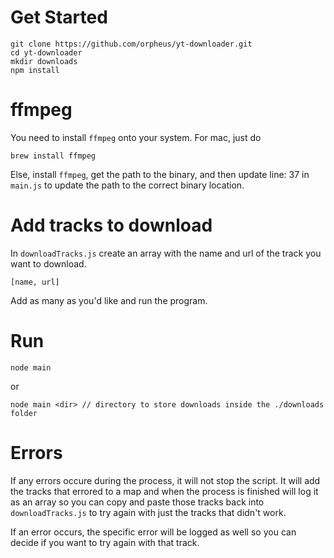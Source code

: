 # Get Started

```
git clone https://github.com/orpheus/yt-downloader.git
cd yt-downloader
mkdir downloads
npm install
```
# ffmpeg

You need to install `ffmpeg` onto your system. For mac, just do 

`brew install ffmpeg`

Else, install `ffmpeg`, get the path to the binary, and then update
line: 37 in `main.js` to update the path to the correct binary location.

# Add tracks to download

In `downloadTracks.js` create an array with the name and url of the track you want to download.

`[name, url]`

Add as many as you'd like and run the program.

# Run

`node main`

or 

`node main <dir> // directory to store downloads inside the ./downloads
folder`

# Errors

If any errors occure during the process, it will not stop the script. It will add the tracks that errored to a map and when the process is finished will log it as an array so you can copy and paste those tracks back into `downloadTracks.js` to try again with just the tracks that didn't work.

If an error occurs, the specific error will be logged as well so you can decide if you want to try again with that track.
